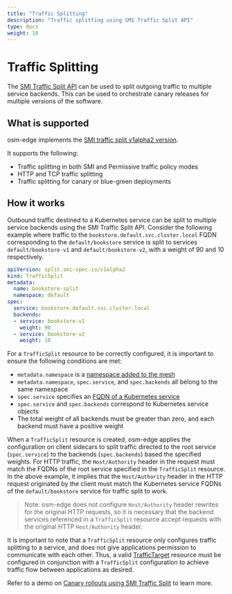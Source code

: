 ```yaml
---
title: "Traffic Splitting"
description: "Traffic splitting using SMI Traffic Split API"
type: docs
weight: 10
---
```


# Traffic Splitting

The [SMI Traffic Split API](https://github.com/servicemeshinterface/smi-spec/blob/main/apis/traffic-split/v1alpha2/traffic-split.md) can be used to split outgoing traffic to multiple service backends. This can be used to orchestrate canary releases for multiple versions of the software.

## What is supported

osm-edge implements the [SMI traffic split v1alpha2 version](https://github.com/servicemeshinterface/smi-spec/blob/main/apis/traffic-split/v1alpha2/traffic-split.md).

It supports the following:

- Traffic splitting in both SMI and Permissive traffic policy modes
- HTTP and TCP traffic splitting
- Traffic splitting for canary or blue-green deployments

## How it works

Outbound traffic destined to a Kubernetes service can be split to multiple service backends using the SMI Traffic Split API. Consider the following example where traffic to the `bookstore.default.svc.cluster.local` FQDN corresponding to the `default/bookstore` service is split to services `default/bookstore-v1` and `default/bookstore-v2`, with a weight of 90 and 10 respectively.

```yaml
apiVersion: split.smi-spec.io/v1alpha2
kind: TrafficSplit
metadata:
  name: bookstore-split
  namespace: default
spec:
  service: bookstore.default.svc.cluster.local
  backends:
  - service: bookstore-v1
    weight: 90
  - service: bookstore-v2
    weight: 10
```

For a `TrafficSplit` resource to be correctly configured, it is important to ensure the following conditions are met:

- `metadata.namespace` is a [namespace added to the mesh](/docs/guides/app_onboarding/namespaces/)
- `metadata.namespace`, `spec.service`, and `spec.backends` all belong to the same namespace
- `spec.service` specifies an [FQDN of a Kubernetes service](https://kubernetes.io/docs/concepts/services-networking/dns-pod-service/#services)
- `spec.service` and `spec.backends` correspond to Kubernetes service objects
- The total weight of all backends must be greater than zero, and each backend must have a positive weight

When a `TrafficSplit` resource is created, osm-edge applies the configuration on client sidecars to split traffic directed to the root service (`spec.service`) to the backends (`spec.backends`) based the specified weights. For HTTP traffic, the `Host/Authority` header in the request must match the FQDNs of the root service specified in the `TrafficSplit` resource. In the above example, it implies that the `Host/Authority` header in the HTTP request originated by the client must match the Kubernetes service FQDNs of the `default/bookstore` service for traffic split to work.

> Note: osm-edge does not configure `Host/Authority` header rewrites for the original HTTP requests, so it is necessary that the backend services referenced in a `TrafficSplit` resource accept requests with the original HTTP `Host/Authority` header.

It is important to note that a `TrafficSplit` resource only configures traffic splitting to a service, and does not give applications permission to communicate with each other. Thus, a valid [TrafficTarget](https://github.com/servicemeshinterface/smi-spec/blob/main/apis/traffic-access/v1alpha3/traffic-access.md#traffictarget) resource must be configured in conjunction with a `TrafficSplit` configuration to achieve traffic flow between applications as desired.

Refer to a demo on [Canary rollouts using SMI Traffic Split](/docs/demos/canary_rollout) to learn more.